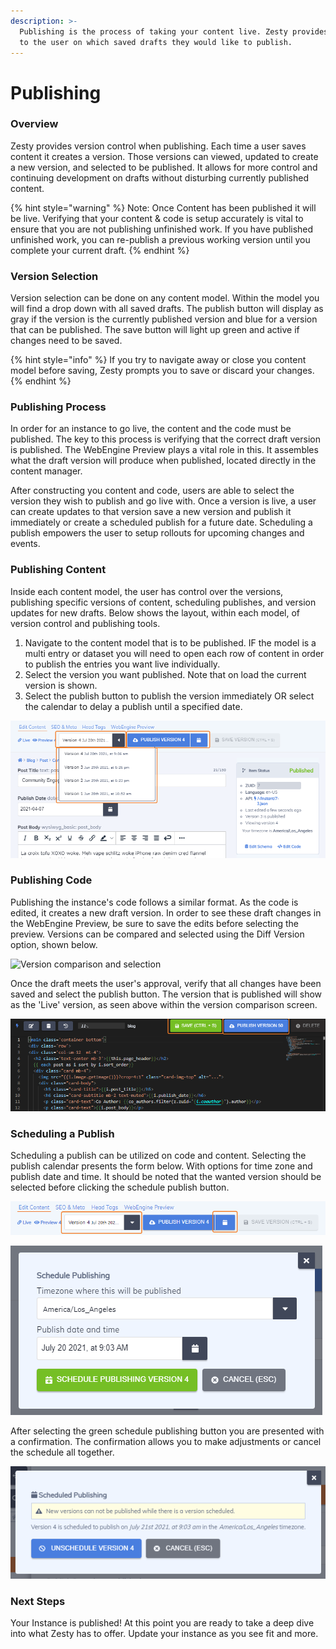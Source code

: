 ```yaml
---
description: >-
  Publishing is the process of taking your content live. Zesty provides control
  to the user on which saved drafts they would like to publish.
---
```


# Publishing

### Overview

Zesty provides version control when publishing. Each time a user saves content it creates a version. Those versions can viewed, updated to create a new version, and selected to be published. It allows for more control and continuing development on drafts without disturbing currently published content.

{% hint style="warning" %}
Note: Once Content has been published it will be live. Verifying that your content & code is setup accurately is vital to ensure that you are not publishing unfinished work. If you have published unfinished work, you can re-publish a previous working version until you complete your current draft.&#x20;
{% endhint %}

### Version Selection&#x20;

Version selection can be done on any content model. Within the model you will find a drop down with all saved drafts. The publish button will display as gray if the version is the currently published version and blue for a version that can be published. The save button will light up green and active if changes need to be saved.&#x20;

{% hint style="info" %}
If you try to navigate away or close you content model before saving, Zesty prompts you to save or discard your changes.
{% endhint %}

### Publishing Process

In order for an instance to go live, the content and the code must be published. The key to this process is verifying that the correct draft version is published. The WebEngine Preview plays a vital role in this. It assembles what the draft version will produce when published, located directly in the content manager.&#x20;

After constructing you content and code, users are able to select the version they wish to publish and go live with. Once a version is live, a user can create updates to that version save a new version and publish it immediately or create a scheduled publish for a future date. Scheduling a publish empowers the user to setup rollouts for upcoming changes and events.

### Publishing Content

Inside each content model, the user has control over the versions, publishing specific versions of content, scheduling publishes, and version updates for new drafts. Below shows the layout, within each model, of version control and publishing tools.

1. Navigate to the content model that is to be published. IF the model is a multi entry or dataset you will need to open each row of content in order to publish the entries you want live individually.
2. Select the version you want published. Note that on load the current version is shown.&#x20;
3. Select the publish button to publish the version immediately OR select the calendar to delay a publish until a specified date.

![Publishing within Content Model](<../../../.gitbook/assets/image (25).png>)

### Publishing Code

Publishing the instance's code follows a similar format. As the code is edited, it creates a new draft version. In order to see these draft changes in the WebEngine Preview, be sure to save the edits before selecting the preview. Versions can be compared and selected using the Diff Version option, shown below.

![Version comparison and selection](<../../../.gitbook/assets/image (26).png>)

Once the draft meets the user's approval, verify that all changes have been saved and select the publish button. The version that is published will show as the 'Live' version, as seen above within the version comparison screen.

![Publishing & Saving Code draft](<../../../.gitbook/assets/image (83).png>)

### Scheduling a Publish

Scheduling a publish can be utilized on code and content. Selecting the publish calendar presents the form below. With options for time zone and publish date and time. It should be noted that the wanted version should be selected before clicking the schedule publish button.

![Selecting version & Scheduling publish buttons](<../../../.gitbook/assets/image (61).png>)

![Schedule a Publish](<../../../.gitbook/assets/image (49).png>)

After selecting the green schedule publishing button you are presented with a confirmation. The confirmation allows you to make adjustments or cancel the schedule all together.&#x20;

![Scheduling confirmation](<../../../.gitbook/assets/image (82).png>)

### Next Steps

Your Instance is published! At this point you are ready to take a deep dive into what Zesty has to offer. Update your instance as you see fit and more.&#x20;
